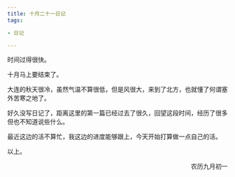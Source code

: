 ```yaml
---
title: 十月二十一日记
tags:

- 日记

---
```


时间过得很快。

十月马上要结束了。

大连的秋天很冷，虽然气温不算很低，但是风很大，来到了北方，也就懂了何谓塞外苦寒之地了。

好久没写日记了，距离这里的第一篇已经过去了很久，回望这段时间，经历了很多但也不知道说些什么。

最近这边的活不算忙，我这边的进度能够跟上，今天开始打算做一点自己的活。

以上。

<p align="right">农历九月初一</p>


